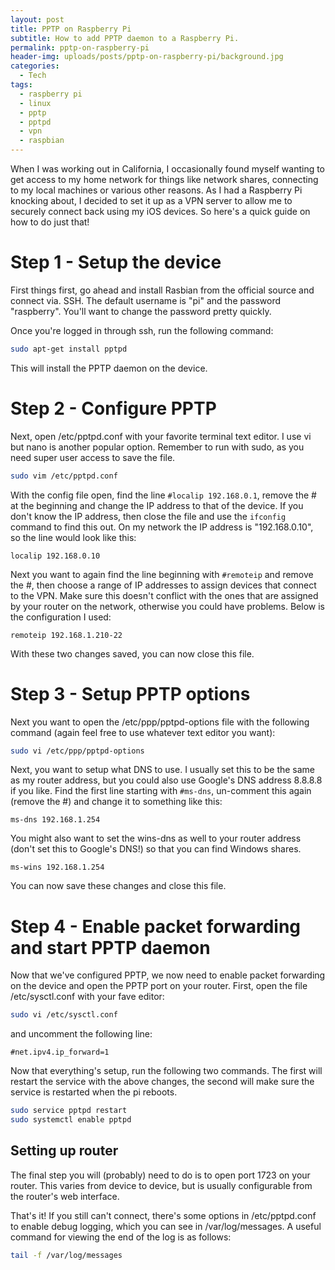 ```yaml
---
layout: post
title: PPTP on Raspberry Pi
subtitle: How to add PPTP daemon to a Raspberry Pi.
permalink: pptp-on-raspberry-pi
header-img: uploads/posts/pptp-on-raspberry-pi/background.jpg
categories:
  - Tech
tags:
  - raspberry pi
  - linux
  - pptp
  - pptpd
  - vpn
  - raspbian
---
```


When I was working out in California, I occasionally found myself wanting to get access to my home network for things like network shares, connecting to my local machines or various other reasons. As I had a Raspberry Pi knocking about, I decided to set it up as a VPN server to allow me to securely connect back using my iOS devices. So here's a quick guide on how to do just that!

# Step 1 - Setup the device

First things first, go ahead and install Rasbian from the official source and connect via. SSH. The default username is "pi" and the password "raspberry". You'll want to change the password pretty quickly.

Once you're logged in through ssh, run the following command:

```bash
sudo apt-get install pptpd
```

This will install the PPTP daemon on the device.

# Step 2 - Configure PPTP

Next, open /etc/pptpd.conf with your favorite terminal text editor. I use vi but nano is another popular option. Remember to run with sudo, as you need super user access to save the file.

```bash
sudo vim /etc/pptpd.conf
```

With the config file open, find the line `#localip 192.168.0.1`, remove the # at the beginning and change the IP address to that of the device. If you don't know the IP address, then close the file and use the `ifconfig` command to find this out. On my network the IP address is "192.168.0.10", so the line would look like this:

```
localip 192.168.0.10
```

Next you want to again find the line beginning with `#remoteip` and remove the #, then choose a range of IP addresses to assign devices that connect to the VPN. Make sure this doesn't conflict with the ones that are assigned by your router on the network, otherwise you could have problems. Below is the configuration I used:

```
remoteip 192.168.1.210-22
```

With these two changes saved, you can now close this file.

# Step 3 - Setup PPTP options

Next you want to open the /etc/ppp/pptpd-options file with the following command (again feel free to use whatever text editor you want):

```bash
sudo vi /etc/ppp/pptpd-options
```

Next, you want to setup what DNS to use. I usually set this to be the same as my router address, but you could also use Google's DNS address 8.8.8.8 if you like. Find the first line starting with `#ms-dns`, un-comment this again (remove the #) and change it to something like this:

```
ms-dns 192.168.1.254
```

You might also want to set the wins-dns as well to your router address (don't set this to Google's DNS!) so that you can find Windows shares.

```
ms-wins 192.168.1.254
```

You can now save these changes and close this file.

# Step 4 - Enable packet forwarding and start PPTP daemon

Now that we've configured PPTP, we now need to enable packet forwarding on the device and open the PPTP port on your router. First, open the file /etc/sysctl.conf with your fave editor:

```bash
sudo vi /etc/sysctl.conf
```

and uncomment the following line:

```
#net.ipv4.ip_forward=1
```

Now that everything's setup, run the following two commands. The first will restart the service with the above changes, the second will make sure the service is restarted when the pi reboots.

```bash
sudo service pptpd restart
sudo systemctl enable pptpd
```

## Setting up router

The final step you will (probably) need to do is to open port 1723 on your router. This varies from device to device, but is usually configurable from the router's web interface.

That's it! If you still can't connect, there's some options in /etc/pptpd.conf to enable debug logging, which you can see in /var/log/messages. A useful command for viewing the end of the log is as follows:

```bash
tail -f /var/log/messages
```
